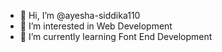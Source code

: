 - 👋 Hi, I’m @ayesha-siddika110
- 👀 I’m interested in Web Development
- 🌱 I’m currently learning Font End Development

<!---
ayesha-siddika110/ayesha-siddika110 is a ✨ special ✨ repository because its `README.md` (this file) appears on your GitHub profile.
You can click the Preview link to take a look at your changes.
--->
